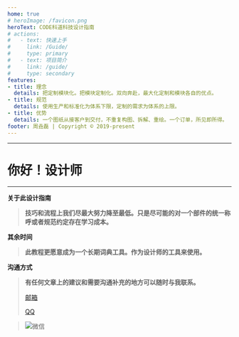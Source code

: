```yaml
---
home: true
# heroImage: /favicon.png
heroText: CODE科道科技设计指南
# actions: 
#   - text: 快速上手
#     link: /Guide/
#     type: primary
#   - text: 项目简介
#     link: /guide/
#     type: secondary
features: 
- title: 理念
  details: 把定制模块化。把模块定制化。双向奔赴，最大化定制和模块各自的优点。
- title: 规范
  details: 使用生产和标准化为体系下限，定制的需求为体系的上限。
- title: 优势
  details: 一个图纸从接客户到交付，不重复构图、拆解、重绘。一个订单，所见即所得。
footer: 周垚磊 | Copyright © 2019-present
---
```

---
# 你好！设计师

---

**关于此设计指南**

> **技巧和流程上我们尽最大努力降至最低。只是尽可能的对一个部件的统一称呼或者规范约定存在学习成本。**

**其余时间**

> **此教程更愿意成为一个长期词典工具。作为设计师的工具来使用。**

**沟通方式**

> **有任何文章上的建议和需要沟通补充的地方可以随时与我联系。**
>
> <a href="mailto:CODESci.Tech@111.com">邮箱</a> 
>
> <a href="tencent://message/?uin=514800133&Site=&Menu=yes">QQ</a> 
>
<!-- > ![微信](./picture/mycard.png) -->
>
> ![微信](http://tva1.sinaimg.cn/large/40a75943gy1h9ew28ghxlj20fr05swgq.jpg)

